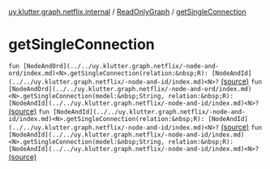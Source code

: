 [uy.klutter.graph.netflix.internal](../index.md) / [ReadOnlyGraph](index.md) / [getSingleConnection](.)


# getSingleConnection
`fun [NodeAndOrd](../../uy.klutter.graph.netflix/-node-and-ord/index.md)<N>.getSingleConnection(relation:&nbsp;R): [NodeAndId](../../uy.klutter.graph.netflix/-node-and-id/index.md)<N>?` [(source)](https://github.com/kohesive/klutter/blob/master/netflix-graph-jdk6/src/main/kotlin/uy/klutter/graph/netflix/internal/Graph.kt#L177)
`fun [NodeAndOrd](../../uy.klutter.graph.netflix/-node-and-ord/index.md)<N>.getSingleConnection(model:&nbsp;String, relation:&nbsp;R): [NodeAndId](../../uy.klutter.graph.netflix/-node-and-id/index.md)<N>?` [(source)](https://github.com/kohesive/klutter/blob/master/netflix-graph-jdk6/src/main/kotlin/uy/klutter/graph/netflix/internal/Graph.kt#L181)
`fun [NodeAndId](../../uy.klutter.graph.netflix/-node-and-id/index.md)<N>.getSingleConnection(relation:&nbsp;R): [NodeAndId](../../uy.klutter.graph.netflix/-node-and-id/index.md)<N>?` [(source)](https://github.com/kohesive/klutter/blob/master/netflix-graph-jdk6/src/main/kotlin/uy/klutter/graph/netflix/internal/Graph.kt#L193)
`fun [NodeAndId](../../uy.klutter.graph.netflix/-node-and-id/index.md)<N>.getSingleConnection(model:&nbsp;String, relation:&nbsp;R): [NodeAndId](../../uy.klutter.graph.netflix/-node-and-id/index.md)<N>?` [(source)](https://github.com/kohesive/klutter/blob/master/netflix-graph-jdk6/src/main/kotlin/uy/klutter/graph/netflix/internal/Graph.kt#L197)


